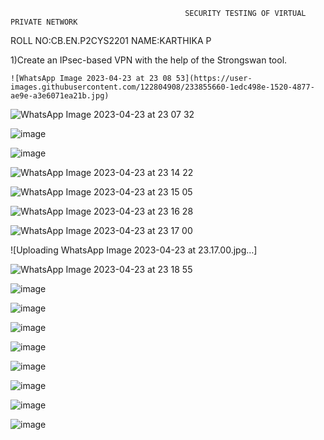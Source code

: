                                            SECURITY TESTING OF VIRTUAL PRIVATE NETWORK 
   ROLL NO:CB.EN.P2CYS2201
   NAME:KARTHIKA P
   
   
   1)Create an IPsec-based VPN with the help of the Strongswan tool. 
   
   
    ![WhatsApp Image 2023-04-23 at 23 08 53](https://user-images.githubusercontent.com/122804908/233855660-1edc498e-1520-4877-ae9e-a3e6071ea21b.jpg)

  ![WhatsApp Image 2023-04-23 at 23 07 32](https://user-images.githubusercontent.com/122804908/233855891-6dbd9302-c901-48e9-8058-2d33bb86362f.jpg)

   ![image](https://user-images.githubusercontent.com/122804908/233855694-cdf53a1d-c226-4f5c-8e78-aed82c277870.png)

![image](https://user-images.githubusercontent.com/122804908/233855785-73ca2457-d954-419d-8093-e6d9246749c0.png)

![WhatsApp Image 2023-04-23 at 23 14 22](https://user-images.githubusercontent.com/122804908/233856000-641a3d7e-0fff-4f20-bb74-8588b99fcaae.jpg)

![WhatsApp Image 2023-04-23 at 23 15 05](https://user-images.githubusercontent.com/122804908/233856015-dd42462b-45eb-4f63-a4cc-12136e79dbef.jpg)

![WhatsApp Image 2023-04-23 at 23 16 28](https://user-images.githubusercontent.com/122804908/233856096-31a554a4-548a-49f7-947f-f605aef75e19.jpg)

![WhatsApp Image 2023-04-23 at 23 17 00](https://user-images.githubusercontent.com/122804908/233856110-8df19eb8-246c-4a3d-81b3-0904729131ae.jpg)

![Uploading WhatsApp Image 2023-04-23 at 23.17.00.jpg…]

![WhatsApp Image 2023-04-23 at 23 18 55](https://user-images.githubusercontent.com/122804908/233856218-84ba300c-707b-44ad-abde-3f8fb685f679.jpg)

![image](https://user-images.githubusercontent.com/122804908/233856279-8bf1652e-2d7c-4b3a-a6c5-e702f93f704b.png)

![image](https://user-images.githubusercontent.com/122804908/233856348-969ebcb2-c7c8-453b-a348-df92cdd1da8f.png)

![image](https://user-images.githubusercontent.com/122804908/233856405-fc8511c8-59bb-4895-b0c5-3980e9ac1722.png)

![image](https://user-images.githubusercontent.com/122804908/233856472-5e33c48f-aa65-4be8-890c-b39f1e1e8976.png)

![image](https://user-images.githubusercontent.com/122804908/233856497-9604d44c-0d04-444e-b845-df2f86054b9a.png)

![image](https://user-images.githubusercontent.com/122804908/233856531-80f1d69c-66dd-49c3-a21c-20543b620040.png)

![image](https://user-images.githubusercontent.com/122804908/233856557-9d834e1e-d7ac-4af9-a680-debec70ceb68.png)

![image](https://user-images.githubusercontent.com/122804908/233856626-6f200ad7-a206-449e-87e2-1b8165fc9e5d.png)
